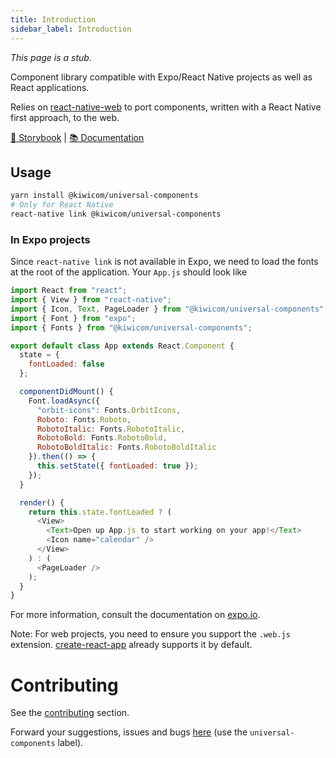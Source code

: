 ```yaml
---
title: Introduction
sidebar_label: Introduction
---
```


_This page is a stub._

Component library compatible with Expo/React Native projects as well as React applications.

Relies on [react-native-web](https://github.com/necolas/react-native-web) to port components, written with a React Native first approach, to the web.

[📘 Storybook](https://kiwicom-universal-components.netlify.com) |
[📚 Documentation](https://kiwicom.github.io/margarita/docs/universal-components/)

## Usage

```bash
yarn install @kiwicom/universal-components
# Only for React Native
react-native link @kiwicom/universal-components
```

### In Expo projects

Since `react-native link` is not available in Expo, we need to load the fonts at the root of the application. Your `App.js` should look like

```javascript
import React from "react";
import { View } from "react-native";
import { Icon, Text, PageLoader } from "@kiwicom/universal-components";
import { Font } from "expo";
import { Fonts } from "@kiwicom/universal-components";

export default class App extends React.Component {
  state = {
    fontLoaded: false
  };

  componentDidMount() {
    Font.loadAsync({
      "orbit-icons": Fonts.OrbitIcons,
      Roboto: Fonts.Roboto,
      RobotoItalic: Fonts.RobotoItalic,
      RobotoBold: Fonts.RobotoBold,
      RobotoBoldItalic: Fonts.RobotoBoldItalic
    }).then(() => {
      this.setState({ fontLoaded: true });
    });
  }

  render() {
    return this.state.fontLoaded ? (
      <View>
        <Text>Open up App.js to start working on your app!</Text>
        <Icon name="calendar" />
      </View>
    ) : (
      <PageLoader />
    );
  }
}
```

For more information, consult the documentation on [expo.io](https://docs.expo.io/versions/latest/guides/using-custom-fonts).

Note: For web projects, you need to ensure you support the `.web.js` extension. [create-react-app](https://github.com/facebook/create-react-app/blob/6364bbf6dc8244508398f934d0882f05e0cb5dcc/packages/react-scripts/config/paths.js#L52) already supports it by default.

# Contributing

See the [contributing](./contributing.md) section.

Forward your suggestions, issues and bugs [here](https://github.com/kiwicom/margarita/issues) (use the `universal-components` label).
